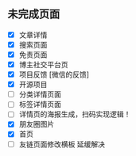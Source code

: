 ## 未完成页面
- [x] 文章详情 
- [x] 搜索页面
- [x] 免责页面
- [x] 博主社交平台页
- [x] 项目反馈 [微信的反馈]
- [x] 开源项目
- [ ] 分类详情页面
- [ ] 标签详情页面
- [ ] 详情页的海报生成，扫码实现逻辑！
- [x] 朋友圈图片
- [x] 首页
- [ ] 友链页面修改横板  延缓解决